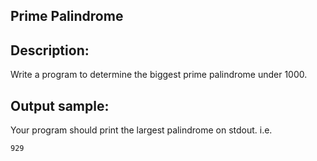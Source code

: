 ## Prime Palindrome

## Description:
Write a program to determine the biggest prime palindrome under 1000.

## Output sample:
Your program should print the largest palindrome on stdout. i.e.

```
929
```